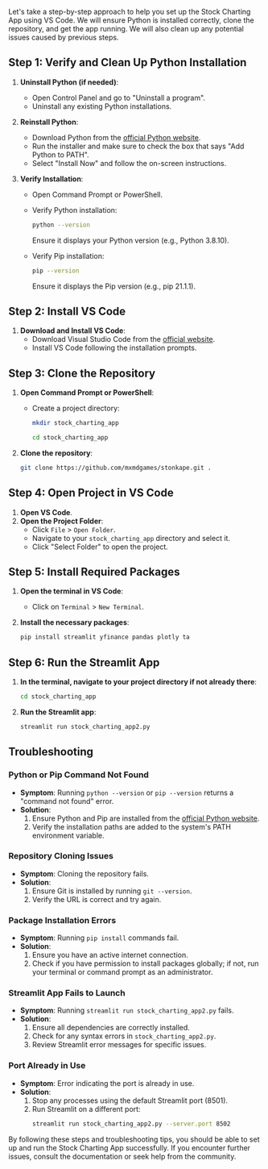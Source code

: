 Let's take a step-by-step approach to help you set up the Stock Charting App using VS Code. We will ensure Python is installed correctly, clone the repository, and get the app running. We will also clean up any potential issues caused by previous steps.

## Step 1: Verify and Clean Up Python Installation 

1. **Uninstall Python (if needed)**:
   - Open Control Panel and go to "Uninstall a program".
   - Uninstall any existing Python installations.

2. **Reinstall Python**:
   - Download Python from the [official Python website](https://www.python.org/downloads/).
   - Run the installer and make sure to check the box that says "Add Python to PATH".
   - Select "Install Now" and follow the on-screen instructions.

3. **Verify Installation**:
   - Open Command Prompt or PowerShell.
   - Verify Python installation:
     ```sh
     python --version
     ```
     Ensure it displays your Python version (e.g., Python 3.8.10).

   - Verify Pip installation:
     ```sh
     pip --version
     ```
     Ensure it displays the Pip version (e.g., pip 21.1.1).

## Step 2: Install VS Code

1. **Download and Install VS Code**:
   - Download Visual Studio Code from the [official website](https://code.visualstudio.com/).
   - Install VS Code following the installation prompts.

## Step 3: Clone the Repository

1. **Open Command Prompt or PowerShell**:
   - Create a project directory:
     ```sh
     mkdir stock_charting_app
      ```
      ```sh
     cd stock_charting_app
     ```

2. **Clone the repository**:
   ```sh
   git clone https://github.com/mxmdgames/stonkape.git .
   ```

## Step 4: Open Project in VS Code

1. **Open VS Code**.
2. **Open the Project Folder**:
   - Click `File` > `Open Folder`.
   - Navigate to your `stock_charting_app` directory and select it.
   - Click "Select Folder" to open the project.

## Step 5: Install Required Packages

1. **Open the terminal in VS Code**:
   - Click on `Terminal` > `New Terminal`.
   
2. **Install the necessary packages**:
   ```sh
   pip install streamlit yfinance pandas plotly ta
   ```

## Step 6: Run the Streamlit App

1. **In the terminal, navigate to your project directory if not already there**:
   ```sh
   cd stock_charting_app
   ```

2. **Run the Streamlit app**:
   ```sh
   streamlit run stock_charting_app2.py
   ```

## Troubleshooting

### Python or Pip Command Not Found

- **Symptom**: Running `python --version` or `pip --version` returns a "command not found" error.
- **Solution**:
  1. Ensure Python and Pip are installed from the [official Python website](https://www.python.org/downloads/).
  2. Verify the installation paths are added to the system's PATH environment variable.

### Repository Cloning Issues

- **Symptom**: Cloning the repository fails.
- **Solution**:
  1. Ensure Git is installed by running `git --version`.
  2. Verify the URL is correct and try again.

### Package Installation Errors

- **Symptom**: Running `pip install` commands fail.
- **Solution**:
  1. Ensure you have an active internet connection.
  2. Check if you have permission to install packages globally; if not, run your terminal or command prompt as an administrator.

### Streamlit App Fails to Launch

- **Symptom**: Running `streamlit run stock_charting_app2.py` fails.
- **Solution**:
  1. Ensure all dependencies are correctly installed.
  2. Check for any syntax errors in `stock_charting_app2.py`.
  3. Review Streamlit error messages for specific issues.

### Port Already in Use

- **Symptom**: Error indicating the port is already in use.
- **Solution**:
  1. Stop any processes using the default Streamlit port (8501).
  2. Run Streamlit on a different port:
     ```sh
     streamlit run stock_charting_app2.py --server.port 8502
     ```

By following these steps and troubleshooting tips, you should be able to set up and run the Stock Charting App successfully. If you encounter further issues, consult the documentation or seek help from the community.
